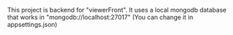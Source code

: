 This project is backend for "viewerFront".
It uses a local mongodb database that works in "mongodb://localhost:27017" (You can change it in appsettings.json)